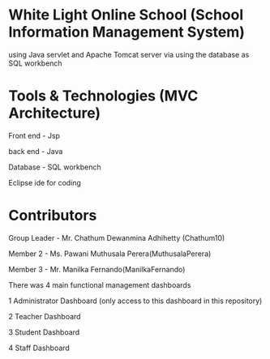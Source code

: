 # White Light Online School (School Information Management System)

using Java servlet and Apache Tomcat server via using the database as SQL workbench


# Tools & Technologies (MVC Architecture)
 
Front end - Jsp
 
back end - Java

Database -  SQL workbench

Eclipse ide for coding 

# Contributors

Group Leader - Mr. Chathum Dewanmina Adhihetty (Chathum10)

Member 2 - Ms. Pawani Muthusala Perera(MuthusalaPerera)

Member 3 -  Mr. Manilka Fernando(ManilkaFernando)



There was 4 main functional management dashboards

1 Administrator Dashboard (only access to this dashboard in this repository)

2 Teacher Dashboard

3 Student Dashboard

4 Staff Dashboard



